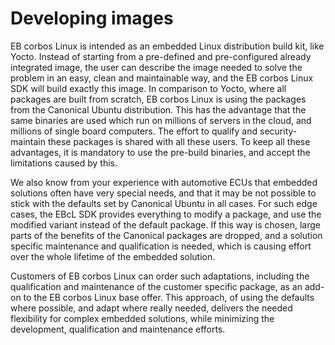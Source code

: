 # Developing images

EB corbos Linux is intended as an embedded Linux distribution build kit, like Yocto. Instead of starting from a pre-defined and pre-configured already integrated image, the user can describe the image needed to solve the problem in an easy, clean and maintainable way, and the EB corbos Linux SDK will build exactly this image. In comparison to Yocto, where all packages are built from scratch, EB corbos Linux is using the packages from the Canonical Ubuntu distribution. This has the advantage that the same binaries are used which run on millions of servers in the cloud, and millions of single board computers. The effort to qualify and security-maintain these packages is shared with all these users. To keep all these advantages, it is mandatory to use the pre-build binaries, and accept the limitations caused by this.

We also know from your experience with automotive ECUs that embedded solutions often have very special needs, and that it may be not possible to stick with the defaults set by Canonical Ubuntu in all cases. For such edge cases, the EBcL SDK provides everything to modify a package, and use the modified variant instead of the default package. If this way is chosen, large parts of the benefits of the Canonical packages are dropped, and a solution specific maintenance and qualification is needed, which is causing effort over the whole lifetime of the embedded solution. 

Customers of EB corbos Linux can order such adaptations, including the qualification and maintenance of the customer specific package, as an add-on to the EB corbos Linux base offer. This approach, of using the defaults where possible, and adapt where really needed, delivers the needed flexibility for complex embedded solutions, while minimizing the development, qualification and maintenance efforts.
